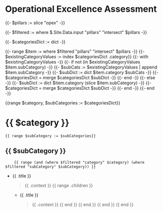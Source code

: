 # Operational Excellence Assessment

{{- $pillars := slice "opex" -}}

{{- $filtered := where $.Site.Data.input "pillars" "intersect" $pillars -}}

{{- $categoriesDict := dict -}}

{{- range $item := where $filtered "pillars" "intersect" $pillars -}}
    {{- $existingCategoryValues := index $categoriesDict .category}}
    {{- with $existingCategoryValues -}}
        {{- if not (in $existingCategoryValues $item.subCategory) -}}
            {{- $subCats := $existingCategoryValues | append $item.subCategory -}}
            {{- $subDict := dict $item.category $subCats -}}
            {{- $categoriesDict = merge $categoriesDict $subDict -}}
        {{- end -}}
    {{- else -}}
            {{- $subDict := dict $item.category (slice $item.subCategory) -}}
            {{- $categoriesDict = merge $categoriesDict $subDict -}}
    {{- end -}} 
{{- end -}}


{{range $category, $subCategories := $categoriesDict}}
# {{ $category }}
    {{ range $subCategory := $subCategories}}
## {{ $subCategory }}
        {{ range (and (where $filtered "category" $category) (where $filtered "subCategory" $subCategory)) }}
* {{ .title }}
  > {{ .context }}
            {{ range .children }}
  - {{ .title }}
    > {{ .context }}
            {{ end }}
        {{ end }}
    {{ end }}
{{ end }}
